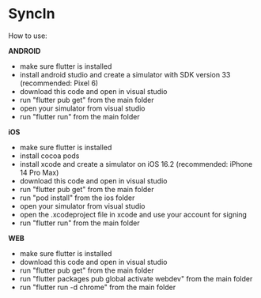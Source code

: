 # SyncIn

How to use:

**ANDROID**

- make sure flutter is installed
- install android studio and create a simulator with SDK version 33 (recommended: Pixel 6)
- download this code and open in visual studio
- run "flutter pub get" from the main folder
- open your simulator from visual studio
- run "flutter run" from the main folder

**iOS**

- make sure flutter is installed
- install cocoa pods
- install xcode and create a simulator on iOS 16.2 (recommended: iPhone 14 Pro Max)
- download this code and open in visual studio
- run "flutter pub get" from the main folder
- run "pod install" from the ios folder
- open your simulator from visual studio
- open the .xcodeproject file in xcode and use your account for signing
- run "flutter run" from the main folder

**WEB**

- make sure flutter is installed
- download this code and open in visual studio
- run "flutter pub get" from the main folder
- run "flutter packages pub global activate webdev" from the main folder
- run "flutter run -d chrome" from the main folder

